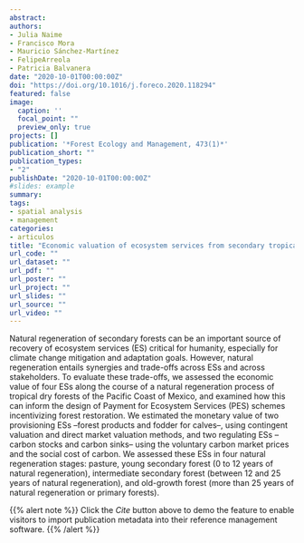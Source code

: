 ```yaml
---
abstract: 
authors:
- Julia Naime
- Francisco Mora
- Mauricio Sánchez-Martínez
- FelipeArreola
- Patricia Balvanera
date: "2020-10-01T00:00:00Z"
doi: "https://doi.org/10.1016/j.foreco.2020.118294"
featured: false
image:
  caption: ''
  focal_point: ""
  preview_only: true
projects: []
publication: '*Forest Ecology and Management, 473(1)*'
publication_short: ""
publication_types:
- "2"
publishDate: "2020-10-01T00:00:00Z"
#slides: example
summary: 
tags:
- spatial analysis
- management
categories: 
- articulos
title: "Economic valuation of ecosystem services from secondary tropical forests: trade-offs and implications for policy making"
url_code: ""
url_dataset: ""
url_pdf: ""
url_poster: ""
url_project: ""
url_slides: ""
url_source: ""
url_video: ""
---
```


Natural regeneration of secondary forests can be an important source of recovery of ecosystem services (ES) critical for humanity, especially for climate change mitigation and adaptation goals. However, natural regeneration entails synergies and trade-offs across ESs and across stakeholders. To evaluate these trade-offs, we assessed the economic value of four ESs along the course of a natural regeneration process of tropical dry forests of the Pacific Coast of Mexico, and examined how this can inform the design of Payment for Ecosystem Services (PES) schemes incentivizing forest restoration. We estimated the monetary value of two provisioning ESs –forest products and fodder for calves–, using contingent valuation and direct market valuation methods, and two regulating ESs –carbon stocks and carbon sinks– using the voluntary carbon market prices and the social cost of carbon. We assessed these ESs in four natural regeneration stages: pasture, young secondary forest (0 to 12 years of natural regeneration), intermediate secondary forest (between 12 and 25 years of natural regeneration), and old-growth forest (more than 25 years of natural regeneration or primary forests).

{{% alert note %}}
Click the *Cite* button above to demo the feature to enable visitors to import publication metadata into their reference management software.
{{% /alert %}}
